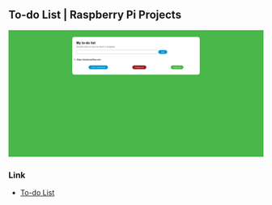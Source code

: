 ## To-do List | Raspberry Pi Projects

![preview](design/preview.png)

### Link

- [To-do List](https://projects.raspberrypi.org/en/projects/cd-intermediate-javascript-sushi)
